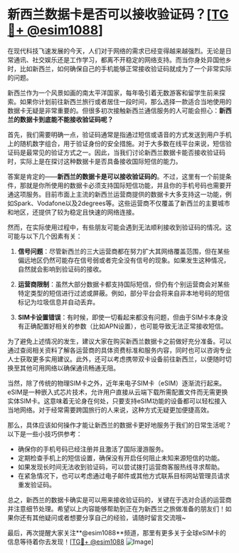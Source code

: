 # 新西兰数据卡是否可以接收验证码？[[TG💪+ @esim1088](https://t.me/s/esim1088)]

在现代科技飞速发展的今天，人们对于网络的需求已经变得越来越强烈。无论是日常通讯、社交娱乐还是工作学习，都离不开稳定的网络支持。而当你身处异国他乡时，比如新西兰，如何确保自己的手机能够正常接收验证码就成为了一个非常实际的问题。

新西兰作为一个风景如画的南太平洋国家，每年吸引着无数游客和留学生前来探索。如果你计划前往新西兰旅行或者居住一段时间，那么选择一款适合当地使用的数据卡无疑是非常重要的。但很多初次接触新西兰通信服务的人可能会担心：**新西兰的数据卡到底能不能接收验证码呢？**

首先，我们需要明确一点，验证码通常是指通过短信或语音的方式发送到用户手机上的随机数字组合，用于验证身份的安全措施。对于大多数在线平台来说，短信验证码是最常见的验证方式之一。因此，当我们讨论新西兰数据卡能否接收验证码时，实际上是在探讨这种数据卡是否具备接收国际短信的能力。

答案是肯定的——**新西兰的数据卡是可以接收验证码的**。不过，这里有一个前提条件，那就是你所使用的数据卡必须支持国际短信功能，并且你的手机号码也需要开通这项服务。目前市面上主流的新西兰运营商提供的数据卡大多支持这一功能，例如Spark、Vodafone以及2degrees等。这些运营商不仅覆盖了新西兰的主要城市和地区，还提供了较为稳定且快速的网络连接。

然而，在实际使用过程中，有些朋友可能会遇到无法顺利接收到验证码的情况。这可能与以下几个因素有关：

1. **信号问题**：尽管新西兰的三大运营商都在努力扩大其网络覆盖范围，但在某些偏远地区仍然可能存在信号弱或者完全没有信号的现象。如果发生这种情况，自然就会影响到验证码的接收。

2. **运营商限制**：虽然大部分数据卡都支持国际短信，但仍有个别运营商会对某些特定类型的短信进行过滤或屏蔽。例如，部分平台会将来自非本地号码的短信标记为垃圾信息并自动丢弃。

3. **SIM卡设置错误**：有时候，即使一切看起来都没有问题，但由于SIM卡本身没有正确配置好相关的参数（比如APN设置），也可能导致无法正常接收短信。

为了避免上述情况的发生，建议大家在购买新西兰数据卡之前做好充分准备。可以通过查阅相关资料了解各运营商的具体资费标准和服务内容，同时也可以咨询专业人士获取更多实用建议。此外，还可以考虑携带双卡设备前往新西兰，以便随时切换至其他可用网络以确保通讯畅通无阻。

当然，除了传统的物理SIM卡之外，近年来电子SIM卡（eSIM）逐渐流行起来。eSIM是一种嵌入式芯片技术，允许用户直接从云端下载所需配置文件而无需更换实体SIM卡。这意味着无论身在何处，只要支持eSIM功能的设备都可以轻松接入当地网络。对于经常需要跨国旅行的人来说，这种方式无疑更加便捷高效。

那么，具体应该如何操作才能让新西兰的数据卡更好地服务于我们的日常生活呢？以下是一些小技巧供参考：

- 确保你的手机号码已经注册并且激活了国际漫游服务。
- 定期检查手机上的短信设置，确保没有开启任何阻止未知来源短信的功能。
- 如果发现长时间无法收到验证码，可以尝试拨打运营商客服热线寻求帮助。
- 在紧急情况下，也可以考虑通过电子邮件或其他方式联系目标网站管理员请求重发验证码。

总之，新西兰的数据卡确实是可以用来接收验证码的，关键在于选对合适的运营商并注意细节处理。希望以上内容能够帮助到正在为新西兰之旅做准备的朋友们！如果你还有其他疑问或者想要分享自己的经验，请随时留言交流哦~

最后，再次提醒大家关注**@esim1088**频道，那里有更多关于全球eSIM卡的信息等待着你去发现！[[TG💪+ @esim1088](https://t.me/s/esim1088) ![Image](https://i.postimg.cc/4NQfJmqS/Snipaste-2025-05-13-00-14-12.png)]